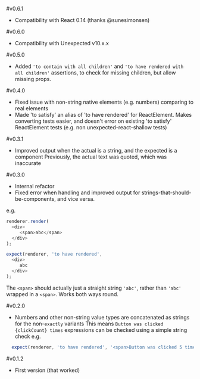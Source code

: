 #v0.6.1
* Compatibility with React 0.14 (thanks @sunesimonsen)

#v0.6.0
* Compatibility with Unexpected v10.x.x

#v0.5.0

* Added `'to contain with all children'` and `'to have rendered with all children'` assertions, to check for
  missing children, but allow missing props.

#v0.4.0

* Fixed issue with non-string native elements (e.g. numbers) comparing to real elements
* Made 'to satisfy' an alias of 'to have rendered' for ReactElement. Makes converting tests easier, and doesn't
  error on existing 'to satisfy' ReactElement tests (e.g. non unexpected-react-shallow tests)

#v0.3.1

* Improved output when the actual is a string, and the expected is a component
  Previously, the actual text was quoted, which was inaccurate

#v0.3.0

* Internal refactor
* Fixed error when handling and improved output for strings-that-should-be-components, and vice versa.

e.g.
```js
renderer.render(
  <div>
     <span>abc</span>
  </div>
);

expect(renderer, 'to have rendered',
  <div>
     abc
  </div>
);
```

The `<span>` should actually just a straight string `'abc'`, rather than `'abc'` wrapped in a `<span>`.
Works both ways round.

#v0.2.0

* Numbers and other non-string value types are concatenated as strings for the non-`exactly` variants
  This means `Button was clicked {clickCount} times` expressions can be checked using a simple string check
  e.g.
```js
  expect(renderer, 'to have rendered', '<span>Button was clicked 5 times</span>');
```

#v0.1.2

* First version (that worked)
